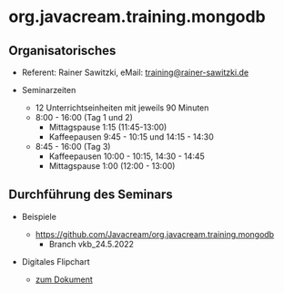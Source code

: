 # org.javacream.training.mongodb

## Organisatorisches

* Referent: Rainer Sawitzki, eMail: training@rainer-sawitzki.de

* Seminarzeiten
  * 12 Unterrichtseinheiten mit jeweils 90 Minuten
  * 8:00 - 16:00 (Tag 1 und 2)
    * Mittagspause 1:15 (11:45-13:00)
    * Kaffeepausen 9:45 - 10:15 und 14:15 - 14:30
  * 8:45 - 16:00 (Tag 3)
    * Kaffeepausen 10:00 - 10:15, 14:30 - 14:45
    * Mittagspause 1:00 (12:00 - 13:00) 
  
## Durchführung des Seminars

* Beispiele
  * https://github.com/Javacream/org.javacream.training.mongodb
    * Branch vkb_24.5.2022

* Digitales Flipchart
  * [zum Dokument](https://docs.google.com/presentation/d/1dwMtVMGFgVZm1pGE0W02dVVRKhteg1camjWADgwtGT4/edit?usp=sharing)
